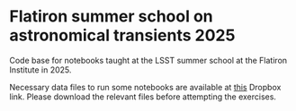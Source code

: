 # Flatiron summer school on astronomical transients 2025
Code base for notebooks taught at the LSST summer school at the Flatiron Institute in 2025.

Necessary data files to run some notebooks are available at [this](https://www.dropbox.com/scl/fo/3cd4p2mx3kr2gtp5tczl5/AHvzqOSkOWHwQbpOFW-PHJU?rlkey=0hwopu4i2pqt440gnjscgrxoq&st=xy24zehe&dl=0) Dropbox link. Please download the relevant files before attempting the exercises. 
